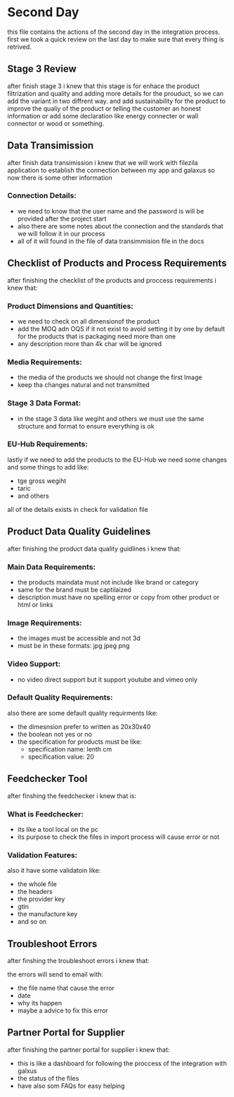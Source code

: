 # Second Day

this file contains the actions of the second day in the integration process.
first we took a quick review on the last day to make sure that every thing is retrived.

## Stage 3 Review

after finish stage 3 i knew that this stage is for enhace the product filtrization and quality and adding more details for the prouduct,
so we can add the variant in two diffrent way.
and add sustainability for the product to improve the qualiy of the product or telling the customer an honest information 
or add some declaration like energy connecter or wall connector or wood or something.

## Data Transimission

after finish data transimission i knew that we will work with filezila application to establish the connection between my app and galaxus so now there is some other information

### Connection Details:
* we need to know that the user name and the password is will be provided after the project start
* also there are some notes about the connection and the standards that we will follow it in our process
* all of it will found in the file of data transimmision file in the docs

## Checklist of Products and Process Requirements

after finishing the checklist of the products and proccess requirements i knew that:

### Product Dimensions and Quantities:
* we need to check on all dimensionof the product
* add the MOQ adn OQS if it not exist to avoid setting it by one by default for the products that is packaging need more than one
* any description more than 4k char will be ignored

### Media Requirements:
* the media of the products we should not change the first Image
* keep tha changes natural and not transmitted

### Stage 3 Data Format:
* in the stage 3 data like wegiht and others we must use the same structure and format to ensure everything is ok

### EU-Hub Requirements:
lastly if we need to add the products to the EU-Hub we need some changes and some things to add like:
* tge gross wegiht
* taric
* and others

all of the details exists in check for validation file

## Product Data Quality Guidelines

after finishing the product data quality guidlines i knew that:

### Main Data Requirements:
* the products maindata must not include like brand or category
* same for the brand must be captilaized
* description must have no spelling error or copy from other product or html or links

### Image Requirements:
* the images must be accessible and not 3d
* must be in these formats: jpg jpeg png

### Video Support:
* no video direct support but it support youtube and vimeo only

### Default Quality Requirements:
also there are some default quality requirments like:
* the dimesnsion prefer to written as 20x30x40
* the boolean not yes or no
* the specification for products must be like:
  - specification name: lenth cm
  - specification value: 20

## Feedchecker Tool

after finshing the feedchecker i knew that is:

### What is Feedchecker:
* its like a tool local on the pc
* its purpose to check the files in import process will cause error or not

### Validation Features:
also it have some validatoin like:
* the whole file
* the headers
* the provider key
* gtin
* the manufacture key
* and so on

## Troubleshoot Errors

after finshing the troubleshoot errors i knew that:

the errors will send to email with:
* the file name that cause the error
* date
* why its happen
* maybe a advice to fix this error

## Partner Portal for Supplier

after finishing the partner portal for supplier i knew that:

* this is like a dashboard for following the proccess of the integration with galxus
* the status of the files
* have also som FAQs for easy helping